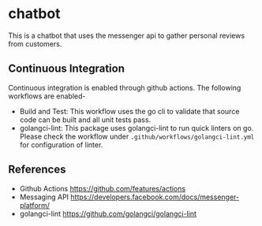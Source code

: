 # chatbot

This is a chatbot that uses the messenger api to gather personal reviews from customers.

## Continuous Integration

Continuous integration is enabled through github actions.
The following workflows are enabled-

* Build and Test: This workflow uses the go cli to validate that source code can be built and all unit tests pass.
* golangci-lint: This package uses golangci-lint to run quick linters on go. Please check
the workflow under `.github/workflows/golangci-lint.yml` for configuration of linter.

## References

* Github Actions <https://github.com/features/actions>
* Messaging API <https://developers.facebook.com/docs/messenger-platform/>
* golangci-lint <https://github.com/golangci/golangci-lint>
